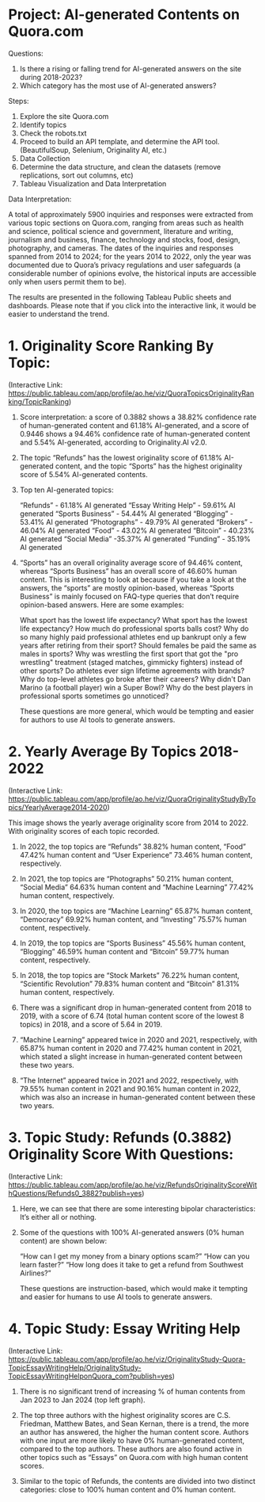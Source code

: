 # Project: AI-generated Contents on Quora.com

Questions:
1. Is there a rising or falling trend for AI-generated answers on the site during 2018-2023?
2. Which category has the most use of AI-generated answers?

Steps:
1. Explore the site Quora.com
2. Identify topics
3. Check the robots.txt
4. Proceed to build an API template, and determine the API tool. (BeautifulSoup, Selenium, Originality AI, etc.)
5. Data Collection
6. Determine the data structure, and clean the datasets (remove replications, sort out columns, etc)
7. Tableau Visualization and Data Interpretation

Data Interpretation:

A total of approximately 5900 inquiries and responses were extracted from various topic sections on Quora.com, ranging from areas such as health and science, political science and government, literature and writing, journalism and business, finance, technology and stocks, food, design, photography, and cameras. The dates of the inquiries and responses spanned from 2014 to 2024; for the years 2014 to 2022, only the year was documented due to Quora’s privacy regulations and user safeguards (a considerable number of opinions evolve, the historical inputs are accessible only when users permit them to be). 

The results are presented in the following Tableau Public sheets and dashboards. Please note that if you click into the interactive link, it would be easier to understand the trend.

# 1. Originality Score Ranking By Topic:
(Interactive Link: https://public.tableau.com/app/profile/ao.he/viz/QuoraTopicsOriginalityRanking/TopicRanking)
                  
1. Score interpretation: a score of 0.3882 shows a 38.82% confidence rate of human-generated content and 61.18% AI-generated, and a score of 0.9446 shows a 94.46% confidence rate of human-generated content and 5.54% AI-generated, according to Originality.AI v2.0.

2. The topic “Refunds” has the lowest originality score of 61.18% AI-generated content, and the topic “Sports” has the highest originality score of 5.54% AI-generated contents.

3. Top ten AI-generated topics: 

   “Refunds” - 61.18% AI generated
   “Essay Writing Help” - 59.61% AI generated 
   “Sports Business” - 54.44% AI generated
   “Blogging” - 53.41% AI generated
   “Photographs” - 49.79% AI generated 
   “Brokers” - 46.04% AI generated
   “Food” - 43.02% AI generated
   “Bitcoin” - 40.23% AI generated 
   “Social Media” -35.37% AI generated
   “Funding” - 35.19% AI generated

4. “Sports” has an overall originality average score of 94.46% content, whereas “Sports Business” has an overall score of 46.60% human content. This is interesting to look at because if you take a look at the answers, the “sports” are mostly opinion-based, whereas “Sports Business” is mainly focused on FAQ-type queries that don’t require opinion-based answers. Here are some examples: 

   What sport has the lowest life expectancy?
   What sport has the lowest life expectancy?
   How much do professional sports balls cost?
   Why do so many highly paid professional athletes end up bankrupt only a few years after retiring from their sport?
   Should females be paid the same as males in sports?
   Why was wrestling the first sport that got the "pro wrestling" treatment (staged matches, gimmicky fighters) instead of other sports?
   Do athletes ever sign lifetime agreements with brands?
   Why do top-level athletes go broke after their careers?
   Why didn't Dan Marino (a football player) win a Super Bowl?
   Why do the best players in professional sports sometimes go unnoticed?
   
   These questions are more general, which would be tempting and easier for authors to use AI tools to generate answers. 

# 2. Yearly Average By Topics 2018-2022
(Interactive Link: https://public.tableau.com/app/profile/ao.he/viz/QuoraOriginalityStudyByTopics/YearlyAverage2014-2020)

This image shows the yearly average originality score from 2014 to 2022. With originality scores of each topic recorded. 

1. In 2022, the top topics are “Refunds” 38.82% human content, “Food” 47.42% human content and “User Experience” 73.46% human content, respectively.

2. In 2021, the top topics are “Photographs” 50.21% human content,  “Social Media” 64.63% human content and “Machine Learning” 77.42% human content, respectively.

3. In 2020, the top topics are “Machine Learning” 65.87% human content,  “Democracy” 69.92% human content, and “Investing” 75.57% human content, respectively.

4. In 2019, the top topics are “Sports Business” 45.56% human content,  “Blogging” 46.59% human content and “Bitcoin” 59.77% human content, respectively.

5. In 2018, the top topics are “Stock Markets” 76.22% human content,  “Scientific Revolution” 79.83% human content and “Bitcoin” 81.31% human content, respectively.

6. There was a significant drop in human-generated content from 2018 to 2019, with a score of 6.74 (total human content score of the lowest 8 topics) in 2018, and a score of 5.64 in 2019. 

7. “Machine Learning” appeared twice in 2020 and 2021, respectively, with 65.87% human content in 2020 and 77.42% human content  in 2021, which stated a slight increase in human-generated content between these two years.
   
8. “The Internet” appeared twice in 2021 and 2022, respectively, with 79.55% human content in 2021 and 90.16% human content  in 2022, which was also an increase in human-generated content between these two years.

# 3. Topic Study: Refunds (0.3882) Originality Score With Questions:
(Interactive Link: https://public.tableau.com/app/profile/ao.he/viz/RefundsOriginalityScoreWithQuestions/Refunds0_3882?publish=yes)

1. Here, we can see that there are some interesting bipolar characteristics: It’s either all or nothing.

2. Some of the questions with 100% AI-generated answers (0% human content) are shown below: 

   “How can I get my money from a binary options scam?”
   “How can you learn faster?” 
   “How long does it take to get a refund from Southwest Airlines?”

   These questions are instruction-based, which would make it tempting and easier for humans to use AI tools to generate answers. 

# 4. Topic Study: Essay Writing Help
(Interactive Link: https://public.tableau.com/app/profile/ao.he/viz/OriginalityStudy-Quora-TopicEssayWritingHelp/OriginalityStudy-TopicEssayWritingHelponQuora_com?publish=yes)

1. There is no significant trend of increasing % of human contents from Jan 2023 to Jan 2024 (top left graph).

2. The top three authors with the highest originality scores are C.S. Friedman, Matthew Bates, and Sean Kernan, there is a trend, the more an author has answered, the higher the human content score. Authors with one input are more likely to have 0% human-generated content, compared to the top authors. These authors are also found active in other topics such as “Essays” on Quora.com with high human content scores.

3. Similar to the topic of Refunds, the contents are divided into two distinct categories: close to 100% human content and 0% human content.





